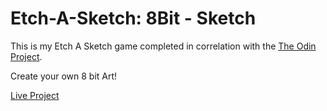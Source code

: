 # Etch-A-Sketch: 8Bit - Sketch

This is my Etch A Sketch game completed in correlation with the [The Odin Project](https://www.theodinproject.com/lessons/foundations-etch-a-sketch).

Create your own 8 bit Art!

[Live Project](https://laidev.github.io/Etch-A-Sketch/)
